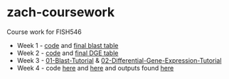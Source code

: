 # zach-coursework
Course work for FISH546

* Week 1 - [code](https://github.com/course-fish546-2023/zach-coursework/blob/main/assignments/code/01-blast.Rmd) and [final blast table](https://github.com/course-fish546-2023/zach-coursework/blob/main/assignments/output/blast_annot_go.tab)
* Week 2 - [code](https://github.com/course-fish546-2023/zach-coursework/blob/main/assignments/code/02-differential-gene-expression.Rmd) and [final DGE table](https://github.com/course-fish546-2023/zach-coursework/blob/main/assignments/output/DEGlist.tab)
* Week 3 - [01-Blast-Tutorial](https://rpubs.com/zbengt/blast-tutorial) & [02-Differential-Gene-Expression-Tutorial](https://rpubs.com/zbengt/differential-expression-analysis-tutorial)
* Week 4 - code [here](https://github.com/course-fish546-2023/zach-coursework/blob/main/assignments/code/04-hello.py) and [here](https://github.com/course-fish546-2023/zach-coursework/blob/main/assignments/code/04-job.sh) and outputs found [here](https://github.com/course-fish546-2023/zach-coursework/tree/main/assignments/output)

